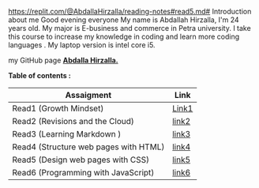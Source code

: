 https://replit.com/@AbdallaHirzalla/reading-notes#read5.md# Introduction about me
Good evening everyone
My name is Abdallah Hirzalla, I'm 24 years old.
My major is E-business and commerce in Petra university.
I take this course to increase my knowledge in coding and learn more coding languages .
My laptop version is intel core i5.

my GitHub page **[Abdalla Hirzalla.](https://github.com/Abdalla-Hirzalla)**

**Table of contents :**

Assaigment|Link
----------|-----
Read1 (Growth Mindset)  |[Link1](https://replit.com/@AbdallaHirzalla/reading-notes#read1.md)
Read2 (Revisions and the Cloud)     |[link2](https://replit.com/@AbdallaHirzalla/reading-notes#read2.md)
Read3 (Learning Markdown )|[link3](https://replit.com/@AbdallaHirzalla/reading-notes#read3.md)
Read4 (Structure web pages with HTML)| [link4](https://replit.com/@AbdallaHirzalla/reading-notes#read4.md)
Read5 (Design web pages with CSS)|[link5](https://replit.com/@AbdallaHirzalla/reading-notes#read5.md)
Read6 (Programming with JavaScript)|[link6](https://replit.com/@AbdallaHirzalla/reading-notes#read6.md)